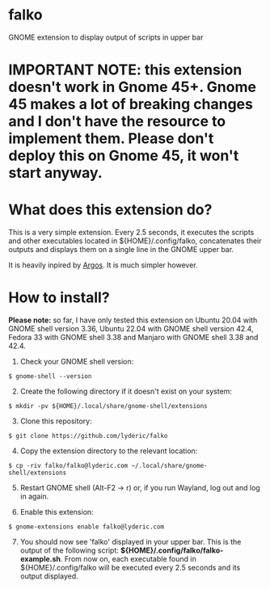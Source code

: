 # falko

GNOME extension to display output of scripts in upper bar

# **IMPORTANT NOTE: this extension doesn't work in Gnome 45+. Gnome 45 makes a lot of breaking changes and I don't have the resource to implement them. Please don't deploy this on Gnome 45, it won't start anyway.**

# What does this extension do?

This is a very simple extension. Every 2.5 seconds, it executes the scripts and other executables located in ${HOME}/.config/falko, concatenates their outputs and displays them on a single line in the GNOME upper bar.

It is heavily inpired by [Argos](https://github.com/p-e-w/argos). It is much simpler however.

# How to install?

**Please note:** so far, I have only tested this extension on Ubuntu 20.04 with GNOME shell version 3.36, Ubuntu 22.04 with GNOME shell version 42.4, Fedora 33 with GNOME shell 3.38 and Manjaro with GNOME shell 3.38 and 42.4.

1. Check your GNOME shell version:

```
$ gnome-shell --version
```

2. Create the following directory if it doesn't exist on your system:

```
$ mkdir -pv ${HOME}/.local/share/gnome-shell/extensions
```

3. Clone this repository:

```
$ git clone https://github.com/lyderic/falko
```

4. Copy the extension directory to the relevant location:

```
$ cp -riv falko/falko@lyderic.com ~/.local/share/gnome-shell/extensions
```
5. Restart GNOME shell (Alt-F2 -> r) or, if you run Wayland, log out and log in again.

6. Enable this extension:

```
$ gnome-extensions enable falko@lyderic.com
```

7. You should now see 'falko' displayed in your upper bar. This is the output of the following script: **${HOME}/.config/falko/falko-example.sh**. From now on, each executable found in ${HOME}/.config/falko will be executed every 2.5 seconds and its output displayed.
